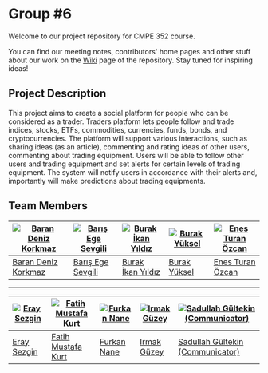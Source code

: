 # Group #6

Welcome to our project repository for CMPE 352 course.

You can find our meeting notes, contributors' home pages and other stuff about our work on the [Wiki](https://github.com/bounswe/bounswe2019group6/wiki) page of the repository.
Stay tuned for inspiring ideas!

## Project Description
This project aims to create a social platform for people who can be considered as a trader. Traders platform lets people follow and trade indices, stocks, ETFs, commodities, currencies, funds, bonds, and cryptocurrencies. The platform will support various interactions, such as sharing ideas (as an article), commenting and rating ideas of other users, commenting about trading equipment.  Users will be able to follow other users and trading equipment and set alerts  for  certain  levels  of  trading  equipment.  The system will notify users in accordance with their alerts and, importantly will make predictions about trading equipments.

## Team Members
[![Baran Deniz Korkmaz](https://avatars1.githubusercontent.com/u/44136572?s=400&v=4)](https://github.com/bounswe/bounswe2019group6/wiki/Baran-Deniz-Korkmaz) | [![Barış Ege Sevgili](https://avatars2.githubusercontent.com/u/32372733?s=400&v=4)](https://github.com/bounswe/bounswe2019group6/wiki/Barış-Ege-Sevgili) | [![Burak İkan Yıldız](https://avatars0.githubusercontent.com/u/26484140?s=400&v=4)](https://github.com/bounswe/bounswe2019group6/wiki/Burak-%C4%B0kan-Y%C4%B1ld%C4%B1z) | [![Burak Yüksel](https://avatars1.githubusercontent.com/u/21309693?s=400&v=4)](https://github.com/bounswe/bounswe2019group6/wiki/Burak-Y%C3%BCksel) | [![Enes Turan Özcan](https://avatars3.githubusercontent.com/u/44522401?s=400&v=4)](https://github.com/bounswe/bounswe2019group6/wiki/Enes-Ozcan)
---|---|---|---|---
[Baran Deniz Korkmaz](https://github.com/bounswe/bounswe2019group6/wiki/Baran-Deniz-Korkmaz) | [Barış Ege Sevgili](https://github.com/bounswe/bounswe2019group6/wiki/Barış-Ege-Sevgili) | [Burak İkan Yıldız](https://github.com/bounswe/bounswe2019group6/wiki/Burak-%C4%B0kan-Y%C4%B1ld%C4%B1z) | [Burak Yüksel](https://github.com/bounswe/bounswe2019group6/wiki/Burak-Y%C3%BCksel) | [Enes Turan Özcan](https://github.com/bounswe/bounswe2019group6/wiki/Enes-Ozcan)

---

[![Eray Sezgin](https://avatars1.githubusercontent.com/u/15183812?s=400&v=4)](https://github.com/bounswe/bounswe2019group6/wiki/Eray-Sezgin)  | [![Fatih Mustafa Kurt](https://avatars0.githubusercontent.com/u/16965054?s=400&v=4)](https://github.com/bounswe/bounswe2019group6/wiki/Fatih-Mustafa-Kurt) | [![Furkan Nane](https://avatars3.githubusercontent.com/u/32761817?s=400&v=4)](https://github.com/bounswe/bounswe2019group6/wiki/Furkan-Nane) | [![Irmak Güzey](https://avatars0.githubusercontent.com/u/32496519?s=400&v=4)](https://github.com/umutoztunc) | [![Sadullah Gültekin (Communicator)](https://avatars2.githubusercontent.com/u/16756389?s=400&v=4)](https://github.com/bounswe/bounswe2019group6/wiki/Sadullah-G%C3%BCltekin)
---|---|---|---|---
[Eray Sezgin](https://github.com/bounswe/bounswe2019group6/wiki/Eray-Sezgin) | [Fatih Mustafa Kurt](https://github.com/bounswe/bounswe2019group6/wiki/Fatih-Mustafa-Kurt) | [Furkan Nane](https://github.com/bounswe/bounswe2019group6/wiki/Furkan-Nane) | [Irmak Güzey](https://github.com/bounswe/bounswe2019group6/wiki/Irmak-G%C3%BCzey) | [Sadullah Gültekin (Communicator)](https://github.com/bounswe/bounswe2019group6/wiki/Sadullah-G%C3%BCltekin)

